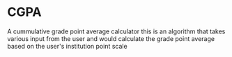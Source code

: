 # CGPA
A cummulative grade point average calculator
this is an algorithm that takes various input from the user and would calculate the grade point average based on the user's institution point scale
